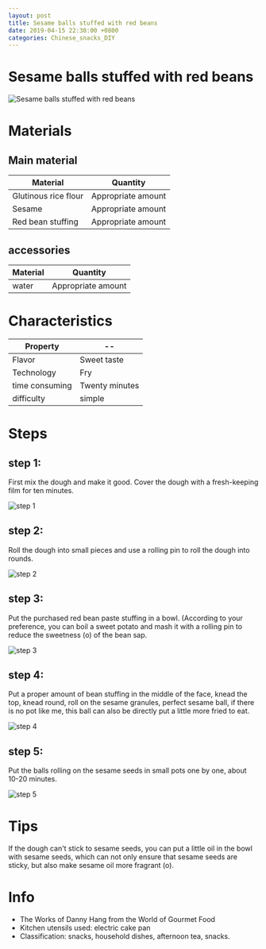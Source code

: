 ```yaml
---
layout: post
title: Sesame balls stuffed with red beans
date: 2019-04-15 22:30:00 +0800
categories: Chinese_snacks_DIY
---
```


# Sesame balls stuffed with red beans

![Sesame balls stuffed with red beans]({{site.baseurl}}/img/399721/399721.jpg)

# Materials


## Main material

Material|Quantity
--|--
Glutinous rice flour|Appropriate amount
Sesame|Appropriate amount
Red bean stuffing|Appropriate amount

## accessories

Material|Quantity
--|--
water|Appropriate amount

# Characteristics

Property|--
--|--
Flavor|Sweet taste
Technology|Fry
time consuming|Twenty minutes
difficulty|simple

# Steps

## step 1:

First mix the dough and make it good. Cover the dough with a fresh-keeping film for ten minutes.

![step 1]({{site.baseurl}}/img/399721/1.jpg)

## step 2:

Roll the dough into small pieces and use a rolling pin to roll the dough into rounds.

![step 2]({{site.baseurl}}/img/399721/2.jpg)

## step 3:

Put the purchased red bean paste stuffing in a bowl. (According to your preference, you can boil a sweet potato and mash it with a rolling pin to reduce the sweetness (o) of the bean sap.

![step 3]({{site.baseurl}}/img/399721/3.jpg)

## step 4:

Put a proper amount of bean stuffing in the middle of the face, knead the top, knead round, roll on the sesame granules, perfect sesame ball, if there is no pot like me, this ball can also be directly put a little more fried to eat.

![step 4]({{site.baseurl}}/img/399721/4.jpg)

## step 5:

Put the balls rolling on the sesame seeds in small pots one by one, about 10-20 minutes.

![step 5]({{site.baseurl}}/img/399721/5.jpg)

# Tips

If the dough can't stick to sesame seeds, you can put a little oil in the bowl with sesame seeds, which can not only ensure that sesame seeds are sticky, but also make sesame oil more fragrant (o).

# Info

- The Works of Danny Hang from the World of Gourmet Food
- Kitchen utensils used: electric cake pan
- Classification: snacks, household dishes, afternoon tea, snacks.